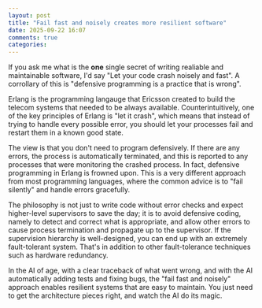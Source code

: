 ```yaml
---
layout: post
title: "Fail fast and noisely creates more resilient software"
date: 2025-09-22 16:07
comments: true
categories: 
---
```


If you ask me what is the **one** single secret of writing realiable and 
maintainable software, I'd say "Let your code crash noisely and fast". A
corrollary of this is "defensive programming is a practice that is wrong".

Erlang is the programming langauge that Ericsson created to build the telecom
systems that needed to be always available. Counterintuitively, one of the key
principles of Erlang is "let it crash", which means that instead of trying to
handle every possible error, you should let your processes fail and restart
them in a known good state.

The view is that you don't need to program defensively. If there are any
errors, the process is automatically terminated, and this is reported to any
processes that were monitoring the crashed process. In fact, defensive
programming in Erlang is frowned upon. This is a very different approach from
most programming languages, where the common advice is to "fail silently" and
handle errors gracefully. 

The philosophy is not just to write code without error checks and expect
higher-level supervisors to save the day; it is to avoid defensive coding,
namely to detect and correct what is appropriate, and allow other errors to
cause process termination and propagate up to the supervisor. If the
supervision hierarchy is well-designed, you can end up with an extremely
fault-tolerant system. That's in addition to other fault-tolerance techniques
such as hardware redundancy.

In the AI of age, with a clear traceback of what went wrong, and with the AI
automatically adding tests and fixing bugs, the "fail fast and noisely"
approach enables resilient systems that are easy to maintain. You just need to
get the architecture pieces right, and watch the AI do its magic.
